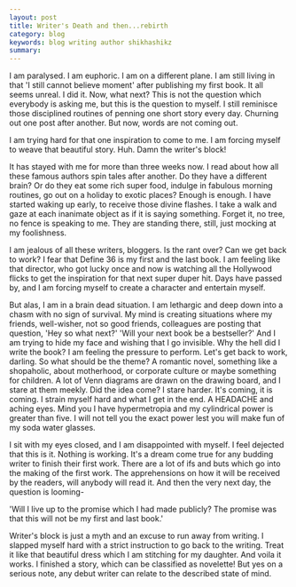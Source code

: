 ```yaml
---
layout: post
title: Writer's Death and then...rebirth
category: blog
keywords: blog writing author shikhashikz 
summary: 
---
```


I am paralysed. I am euphoric. I am on a different plane. I am still living in that 'I still cannot believe moment' after publishing my first book. It all seems unreal. I did it. Now, what next? This is not the question which everybody is asking me, but this is the question to myself. I still reminisce those disciplined routines of penning one short story every day. Churning out one post after another. But now, words are not coming out. 

I am trying hard for that one inspiration to come to me. I am forcing myself to weave that beautiful story. Huh. Damn the writer's block! 

It has stayed with me for more than three weeks now. I read about how all these famous authors spin tales after another. Do they have a different brain? Or do they eat some rich super food, indulge in fabulous morning routines, go out on a holiday to exotic places? Enough is enough. I have started waking up early, to receive those divine flashes. I take a walk and gaze at each inanimate object as if it is saying something. Forget it, no tree, no fence is speaking to me. They are standing there, still, just mocking at my foolishness. 

I am jealous of all these writers, bloggers. Is the rant over? Can we get back to work? I fear that Define 36 is my first and the last book. I am feeling like that director, who got lucky once and now is watching all the Hollywood flicks to get the inspiration for that next super duper hit. Days have passed by, and I am forcing myself to create a character and entertain myself. 

But alas, I am in a brain dead situation. I am lethargic and deep down into a chasm with no sign of survival. My mind is creating situations where my friends, well-wisher, not so good friends, colleagues are posting that question, 'Hey so what next?' 'Will your next book be a bestseller?' And I am trying to hide my face and wishing that I go invisible. Why the hell did I write the book? I am feeling the pressure to perform. Let's get back to work, darling. So what should be the theme? A romantic novel, something like a shopaholic, about motherhood, or corporate culture or maybe something for children. A lot of Venn diagrams are drawn on the drawing board, and I stare at them meekly. Did the idea come? I stare harder. It's coming, it is coming. I strain myself hard and what I get in the end. A HEADACHE and aching eyes. Mind you I have hypermetropia and my cylindrical power is greater than five. I will not tell you the exact power lest you will make fun of my soda water glasses. 

I sit with my eyes closed, and I am disappointed with myself. I feel dejected that this is it. Nothing is working. It's a dream come true for any budding writer to finish their first work. There are a lot of ifs and buts which go into the making of the first work. The apprehensions on how it will be received by the readers, will anybody will read it. And then the very next day, the question is looming-

'Will I live up to the promise which I had made publicly? The promise was that this will not be my first and last book.'

Writer's block is just a myth and an excuse to run away from writing. I slapped myself hard with a strict instruction to go back to the writing. Treat it like that beautiful dress which I am stitching for my daughter. And voila it works. I finished a story, which can be classified as novelette! But yes on a serious note, any debut writer can relate to the described state of mind.
